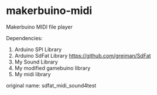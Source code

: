 # makerbuino-midi

Makerbuino MIDI file player

Dependencies:
1. Arduino SPI Library
2. Arduino SdFat Library https://github.com/greiman/SdFat
3. My Sound Library
4. My modified gamebuino library
5. My midi library


original name: sdfat_midi_sound4test